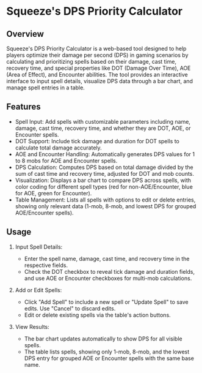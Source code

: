 # Squeeze's DPS Priority Calculator

## Overview

Squeeze's DPS Priority Calculator is a web-based tool designed to help players optimize their damage per second (DPS) in gaming scenarios by calculating and prioritizing spells based on their damage, cast time, recovery time, and special properties like DOT (Damage Over Time), AOE (Area of Effect), and Encounter abilities. The tool provides an interactive interface to input spell details, visualize DPS data through a bar chart, and manage spell entries in a table.

## Features

- Spell Input: Add spells with customizable parameters including name, damage, cast time, recovery time, and whether they are DOT, AOE, or Encounter spells.
- DOT Support: Include tick damage and duration for DOT spells to calculate total damage accurately.
- AOE and Encounter Handling: Automatically generates DPS values for 1 to 8 mobs for AOE and Encounter spells.
- DPS Calculation: Computes DPS based on total damage divided by the sum of cast time and recovery time, adjusted for DOT and mob counts.
- Visualization: Displays a bar chart to compare DPS across spells, with color coding for different spell types (red for non-AOE/Encounter, blue for AOE, green for Encounter).
- Table Management: Lists all spells with options to edit or delete entries, showing only relevant data (1-mob, 8-mob, and lowest DPS for grouped AOE/Encounter spells).

## Usage

1. Input Spell Details:
   - Enter the spell name, damage, cast time, and recovery time in the respective fields.
   - Check the DOT checkbox to reveal tick damage and duration fields, and use AOE or Encounter checkboxes for multi-mob calculations.

2. Add or Edit Spells:
   - Click "Add Spell" to include a new spell or "Update Spell" to save edits. Use "Cancel" to discard edits.
   - Edit or delete existing spells via the table's action buttons.

3. View Results:
   - The bar chart updates automatically to show DPS for all visible spells.
   - The table lists spells, showing only 1-mob, 8-mob, and the lowest DPS entry for grouped AOE or Encounter spells with the same base name.
